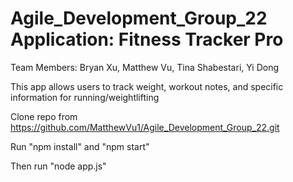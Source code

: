 # Agile_Development_Group_22 Application: Fitness Tracker Pro

Team Members: Bryan Xu, Matthew Vu, Tina Shabestari, Yi Dong

This app allows users to track weight, workout notes, and specific information for running/weightlifting

Clone repo from https://github.com/MatthewVu1/Agile_Development_Group_22.git

Run "npm install" and "npm start"

Then run "node app.js"
